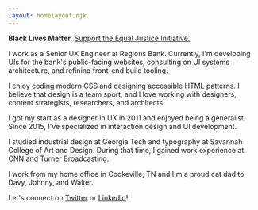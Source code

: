 ```yaml
---
layout: homelayout.njk
---
```


**Black Lives Matter.** [Support the Equal Justice Initiative.](https://support.eji.org/give/153413/#!/donation/checkout) </a>

I work as a Senior UX Engineer at Regions Bank. Currently, I'm developing UIs for the bank's public-facing websites, consulting on UI systems architecture, and refining front-end build tooling.

I enjoy coding modern CSS and designing accessible HTML patterns. I believe that design is a team sport, and I love working with designers, content strategists, researchers, and architects.

I got my start as a designer in UX in 2011 and enjoyed being a generalist. Since 2015, I've specialized in interaction design and UI development.

I studied industrial design at Georgia Tech and typography at Savannah College of Art and Design. During that time, I gained work experience at CNN and Turner Broadcasting.

I work from my home office in Cookeville, TN and I'm a proud cat dad to Davy, Johnny, and Walter.

Let's connect on [Twitter](https://twitter.com/aharvard) or [LinkedIn](https://www.linkedin.com/in/aharvard/)!
